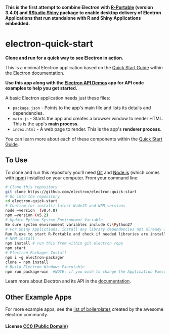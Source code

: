 
**This is the first attempt to combine Electron with [R-Portable](https://sourceforge.net/projects/rportable/files/R-Portable/) (version 3.4.0) and [RStudio Shiny](http://shiny.rstudio-staging.com/) package to enable desktop delivery of Electron Applications that run standalone with R and Shiny Applications embedded.**

# electron-quick-start

**Clone and run for a quick way to see Electron in action.**

This is a minimal Electron application based on the [Quick Start Guide](http://electron.atom.io/docs/latest/tutorial/quick-start) within the Electron documentation.

**Use this app along with the [Electron API Demos](http://electron.atom.io/#get-started) app for API code examples to help you get started.**

A basic Electron application needs just these files:

- `package.json` - Points to the app's main file and lists its details and dependencies.
- `main.js` - Starts the app and creates a browser window to render HTML. This is the app's **main process**.
- `index.html` - A web page to render. This is the app's **renderer process**.

You can learn more about each of these components within the [Quick Start Guide](http://electron.atom.io/docs/latest/tutorial/quick-start).

## To Use

To clone and run this repository you'll need [Git](https://git-scm.com) and [Node.js](https://nodejs.org/en/download/) (which comes with [npm](http://npmjs.com)) installed on your computer. From your command line:

```bash
# Clone this repository
git clone https://github.com/electron/electron-quick-start
# Go into the repository
cd electron-quick-start
# Confirm (or install) latest NodeJS and NPM versions
node –version  (v8.4.0)
npm –version (v5.2)
# Update Python System Environemnt Variable
Be sure system environment variables include C:\Python27
# For Shiny Applictions, install any library dependencies not already included in cloned git repo
Run R.exe to start R-Portable and check if needed libraries are installed
# NPM install
npm install # run this from within git electron repo
npm start
# Electron Packager Install
npm i –g electron-packager
clone – npm install 
# Build Electron Windows Executable
npm run package-win  #NOTE: if you wish to change the Application Executable name from the default app.R you need to change that in the package.json package-win script command

```

Learn more about Electron and its API in the [documentation](http://electron.atom.io/docs/latest).

## Other Example Apps

For more example apps, see the
[list of boilerplates](http://electron.atom.io/community/#boilerplates)
created by the awesome electron community.

#### License [CC0 (Public Domain)](LICENSE.md)
